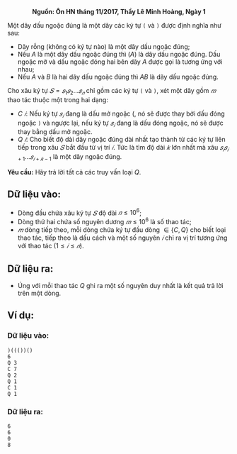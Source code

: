**<center>Nguồn: Ôn HN tháng 11/2017, Thầy Lê Minh Hoàng, Ngày 1</center>**

Một dãy dấu ngoặc đúng là một dãy các ký tự `(` và `)` được định nghĩa như sau:
- Dãy rỗng (không có ký tự nào) là một dãy dấu ngoặc đúng;
- Nếu $A$ là một dãy dấu ngoặc đúng thì $(A)$ là dãy dấu ngoặc đúng. Dấu ngoặc mở và dấu ngoặc đóng hai bên 
dãy $A$ được gọi là tương ứng với nhau;
- Nếu $A$ và $B$ là hai dãy dấu ngoặc đúng thì $AB$ là dãy dấu ngoặc đúng.

Cho xâu ký tự $𝑆 = 𝑠_1𝑠_2 … 𝑠_𝑛$ chỉ gồm các ký tự `(` và `)`, xét một dãy gồm $𝑚$ thao tác thuộc một trong hai dạng:
- $C\ 𝑖:$ Nếu ký tự $𝑠_𝑖$ đang là dấu mở ngoặc (, nó sẽ được thay bởi dấu đóng ngoặc `)` và ngược lại, nếu ký tự $𝑠_𝑖$ 
đang là dấu đóng ngoặc, nó sẽ được thay bằng dấu mở ngoặc.
- $Q\ 𝑖:$ Cho biết độ dài dãy ngoặc đúng dài nhất tạo thành từ các ký tự liên tiếp trong xâu $𝑆$ bắt đầu từ vị trí $𝑖$. Tức 
là tìm độ dài $𝑘$ lớn nhất mà xâu $𝑠_𝑖𝑠_{𝑖+1} … 𝑠_{𝑖+𝑘−1}$ là một dãy ngoặc đúng.

**Yêu cầu:** Hãy trả lời tất cả các truy vấn loại $Q$.

## Dữ liệu vào:
- Dòng đầu chứa xâu ký tự $𝑆$ độ dài $𝑛 ≤ 10^6$;
- Dòng thứ hai chứa số nguyên dương $𝑚 ≤ 10^6$ là số thao tác;
 - $𝑚$ dòng tiếp theo, mỗi dòng chứa ký tự đầu dòng $∈ \{C,Q\}$ cho biết loại thao tác, tiếp theo là dấu cách và một số 
nguyên $𝑖$ chỉ ra vị trí tương ứng với thao tác $(1 ≤ 𝑖 ≤ 𝑛)$.

## Dữ liệu ra:
- Úng với mỗi thao tác $Q$ ghi ra một số nguyên duy nhất là kết quả trả lời trên một dòng.

## Ví dụ:
### Dữ liệu vào:
```
)((())()
6
Q 3
C 7
Q 2
Q 1
C 1
Q 1
```

### Dữ liệu ra:
```
6
6
0
8
```